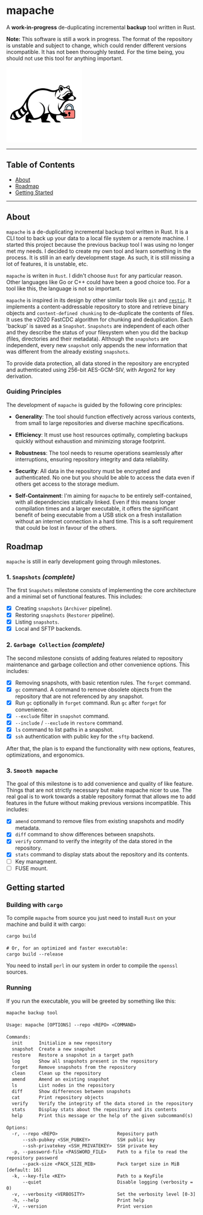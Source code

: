 # mapache

A **work-in-progress** de-duplicating incremental **backup** tool written in Rust.

**Note:**
This software is still a work in progress. The format of the repository is unstable and subject to change, which could render different versions incompatible. It has not been thoroughly tested. For the time being, you should not use this tool for anything important.

<img src="doc/res/mapache.png" alt="mapache logo" width="200"/>

---

## Table of Contents

- [About](#about)
- [Roadmap](#roadmap)
- [Getting Started](#getting-started)

---

## About

`mapache` is a de-duplicating incremental backup tool written in Rust. It is a CLI tool to back up your data to a local file system or a remote machine. I started this project because the previous backup tool I was using no longer met my needs. I decided to create my own tool and learn something in the process. It is still in an early development stage. As such, it is still missing a lot of features, it is unstable, etc.

`mapache` is writen in `Rust`. I didn't choose `Rust` for any particular reason. Other languages like Go or C++ could have been a good choice too. For a tool like this, the language is not so important.

`mapache` is inspired in its design by other similar tools like `git` and [`restic`](https://restic.net/). It implements a content-addressable repository to store and retrieve binary objects and `content-defined chunking` to de-duplicate the contents of files. It uses the v2020 FastCDC algorithm for chunking and deduplication. Each 'backup' is saved as a `Snapshot`. `Snapshots` are independent of each other and they describe the status of your filesystem when you did the backup (files, directories and their metadata). Although the `snapshots` are independent, every new `snapshot` only appends the new information that was different from the already existing `snapshots`.

To provide data protection, all data stored in the repository are encrypted and authenticated using 256-bit AES-GCM-SIV, with Argon2 for key derivation.

### Guiding Principles

The development of `mapache` is guided by the following core principles:

-   **Generality**: The tool should function effectively across various contexts, from small to large repositories and diverse machine specifications.

-   **Efficiency**: It must use host resources optimally, completing backups quickly without exhaustion and minimizing storage footprint.

-   **Robustness**: The tool needs to resume operations seamlessly after interruptions, ensuring repository integrity and data reliability.

-   **Security**: All data in the repository must be encrypted and authenticated. No one but you should be able to access the data even if others get access to the storage medium.

-   **Self-Containment**: I'm aiming for `mapache` to be entirely self-contained, with all dependencies statically linked. Even if this means longer compilation times and a larger executable, it offers the significant benefit of being executable from a USB stick on a fresh installation without an internet connection in a hard time. This is a soft requirement that could be lost in favour of the others.


## Roadmap

`mapache` is still in early development going through milestones.

### 1. `Snapshots` *(complete)*

The first `Snapshots` milestone consists of implementing the core architecture and a minimal set of functional features. This includes:

- [x] Creating `snapshots` (`Archiver` pipeline).
- [x] Restoring `snapshots` (`Restorer` pipeline).
- [x] Listing `snapshots`.
- [x] Local and SFTP backends.

### 2. `Garbage Collection` *(complete)*

The second milestone consists of adding features related to repository maintenance and garbage collection and other convenience options. This includes:

- [x] Removing snapshots, with basic retention rules. The `forget` command.
- [x] `gc` command. A command to remove obsolete objects from the repository that are not referenced by any snapshot.
- [x] Run `gc` optionally in `forget` command. Run `gc` after `forget` for convenience.
- [x] `--exclude` filter in `snapshot` command.
- [x] `--include` / `--exclude` in `restore` command.
- [x] `ls` command to list paths in a snapshot.
- [x] `ssh` authentication with public key for the `sftp` backend.

After that, the plan is to expand the functionality with new options, features, optimizations, and ergonomics.

### 3. `Smooth mapache`

The goal of this milestone is to add convenience and quality of like feature. Things that are not strictly necessary but make mapache nicer to use. The real goal is to work towards a stable repository format that allows me to add features in the future without making previous versions incompatible. This includes:

- [x] `amend` command to remove files from existing snapshots and modify metadata.
- [x] `diff` command to show differences between snapshots.
- [x] `verify` command to verify the integrity of the data stored in the repository.
- [x] `stats` command to display stats about the repository and its contents.
- [ ] Key managment.
- [ ] FUSE mount.

## Getting started

### Building with `cargo`
To compile `mapache` from source you just need to install `Rust` on your machine and build it with cargo:

```
cargo build

# Or, for an optimized and faster executable:
cargo build --release
```

You need to install `perl` in our system in order to compile the `openssl` sources.

### Running
If you run the executable, you will be greeted by something like this:

```
mapache backup tool

Usage: mapache [OPTIONS] --repo <REPO> <COMMAND>

Commands:
  init      Initialize a new repository
  snapshot  Create a new snapshot
  restore   Restore a snapshot in a target path
  log       Show all snapshots present in the repository
  forget    Remove snapshots from the repository
  clean     Clean up the repository
  amend     Amend an existing snapshot
  ls        List nodes in the repository
  diff      Show differences between snapshots
  cat       Print repository objects
  verify    Verify the integrity of the data stored in the repository
  stats     Display stats about the repository and its contents
  help      Print this message or the help of the given subcommand(s)

Options:
  -r, --repo <REPO>                      Repository path
      --ssh-pubkey <SSH_PUBKEY>          SSH public key
      --ssh-privatekey <SSH_PRIVATEKEY>  SSH private key
  -p, --password-file <PASSWORD_FILE>    Path to a file to read the repository password
      --pack-size <PACK_SIZE_MIB>        Pack target size in MiB [default: 16]
  -k, --key-file <KEY>                   Path to a KeyFile
      --quiet                            Disable logging (verbosity = 0)
  -v, --verbosity <VERBOSITY>            Set the verbosity level [0-3]
  -h, --help                             Print help
  -V, --version                          Print version
```
